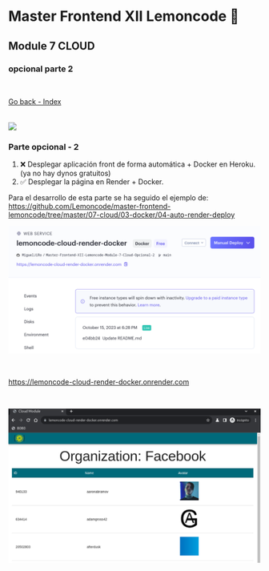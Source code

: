 # Master Frontend XII Lemoncode 🍋

## Module 7 CLOUD

### opcional parte 2

<br>

[Go back - Index](https://github.com/MiguelJiRo/Master-Frontend-XII-Lemoncode)

<br>

<img align="center" src="https://media.giphy.com/media/7j2hfyeVcDtf2/giphy.gif" width="128px">

<br>

### Parte opcional - 2

<ol>
    <li>❌ Desplegar aplicación front de forma automática + Docker en Heroku. (ya no hay dynos gratuitos)</li>
    <li>✅ Desplegar la página en Render + Docker.</li>
</ol>

Para el desarrollo de esta parte se ha seguido el ejemplo de: https://github.com/Lemoncode/master-frontend-lemoncode/tree/master/07-cloud/03-docker/04-auto-render-deploy

![](assets/20231015_183713_result.png)

<br>

https://lemoncode-cloud-render-docker.onrender.com

<br>

![image info](images/renderresult.png)
